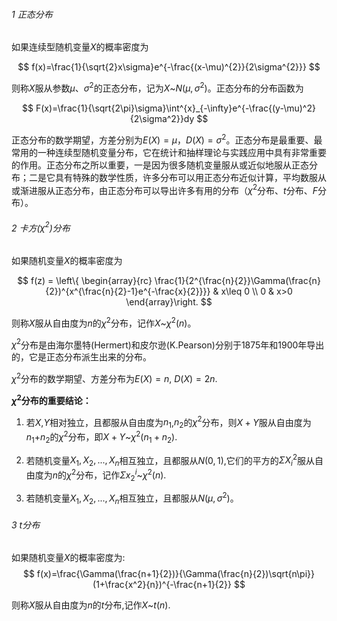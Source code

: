 ###### 1 正态分布

如果连续型随机变量$X$的概率密度为

$$
f(x)=\frac{1}{\sqrt{2}x\sigma}e^{-\frac{(x-\mu)^{2}}{2\sigma^{2}}}
$$

则称$X$服从参数$\mu$、$\sigma^{2}$的正态分布，记为$X$~$N(\mu,\sigma^{2})$。正态分布的分布函数为

$$ 
F(x)=\frac{1}{\sqrt{2\pi}\sigma}\int^{x}_{-\infty}e^{-\frac{(y-\mu)^2}{2\sigma^2}}dy
$$

正态分布的数学期望，方差分别为$E(X)=\mu$，$D(X)=\sigma^{2}$。正态分布是最重要、最常用的一种连续型随机变量分布，它在统计和抽样理论与实践应用中具有非常重要的作用。正态分布之所以重要，一是因为很多随机变量服从或近似地服从正态分布；二是它具有特殊的数学性质，许多分布可以用正态分布近似计算，平均数服从或渐进服从正态分布，由正态分布可以导出许多有用的分布（$\chi^2$分布、$t$分布、$F$分布）。

###### 2 卡方($\chi^{2}$)分布

如果随机变量$X$的概率密度为

$$
f(z) = \left\{ \begin{array}{rc}
\frac{1}{2^{\frac{n}{2}}\Gamma(\frac{n}{2})^{x^{\frac{n}{2}-1}e^{-\frac{x}{2}}}} & x\leq 0 \\ 
0 & x>0
\end{array}\right.
$$

则称$X$服从自由度为$n$的$\chi^2$分布，记作$X$~$\chi^2(n)$。

$\chi^2$分布是由海尔墨特(Hermert)和皮尔逊(K.Pearson)分别于1875年和1900年导出的，它是正态分布派生出来的分布。

$\chi^2$分布的数学期望、方差分布为$E(X)=n$, $D(X)=2n$.

**$\chi^2$分布的重要结论：**

1. 若$X$,$Y$相对独立，且都服从自由度为$n_1$,$n_2$的$\chi^2$分布，则$X+Y$服从自由度为$n_1+$$n_2$的$\chi^2$分布，即$X+Y$~$\chi^2(n_1+n_2)$.

2. 若随机变量$X_1,X_2,...,X_n$相互独立，且都服从$N(0,1)$,它们的平方的$\Sigma{X_{i}^{2}}$服从自由度为$n$的$\chi^2$分布，记作$\Sigma{x_{2}^{i}}$~$\chi^2(n)$.

3. 若随机变量$X_1,X_2,...,X_n$相互独立，且都服从$N(\mu,\sigma^2)$。

###### 3 t分布

如果随机变量$X$的概率密度为:
$$
f(x)=\frac{\Gamma(\frac{n+1}{2})}{\Gamma(\frac{n}{2})\sqrt{n\pi}}(1+\frac{x^2}{n})^{-\frac{n+1}{2}}
$$

则称$X$服从自由度为$n$的$t$分布,记作$X$~$t(n)$.

